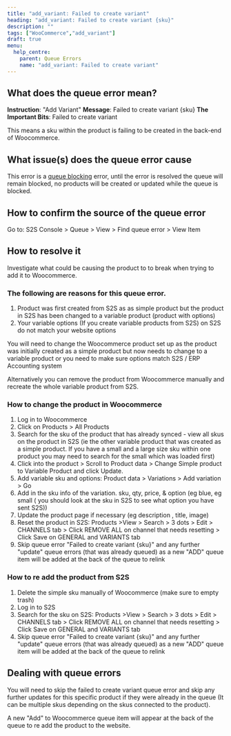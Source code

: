 ```yaml
---
title: "add_variant: Failed to create variant"
heading: "add_variant: Failed to create variant {sku}"
description: ""
tags: ["WooCommerce","add_variant"]
draft: true
menu:
  help_centre:
    parent: Queue Errors
    name: "add_variant: Failed to create variant"
---
```


## What does the queue error mean? 

**Instruction**: "Add Variant"
**Message**: Failed to create variant {sku}
**The Important Bits**: Failed to create variant

This means a sku within the product is failing to be created in the back-end of Woocommerce.

## What issue(s) does the queue error cause

This error is a [queue blocking](/documentation/key-concepts/queue/) error, until the error is resolved the queue will remain blocked, no products will be created or updated while the queue is blocked.

## How to confirm the source of the queue error

Go to: S2S Console > Queue > View > Find queue error > View Item

## How to resolve it

Investigate what could be causing the product to to break when trying to add it to Woocommerce.

### The following are reasons for this queue error.

1. Product was first created from S2S as as simple product but the product in S2S has been changed to a variable product (product with options) 
2. Your variable options (If you create variable products from S2S) on S2S do not match your website options

You will need to change the Woocommerce product set up as the product was initially created as a simple product but now needs to change to a variable product or you need to make sure options match S2S / ERP Accounting system

Alternatively you can remove the product from Woocommerce manually and recreate the whole variable product from S2S.

### How to change the product in Woocommerce

1. Log in to Woocommerce
2. Click on Products > All Products
3. Search for the sku of the product that has already synced - view all skus on the product in S2S (ie the other variable product that was created as a simple product. If you have a small and a large size sku within one product you may need to search for the small which was loaded first)
4. Click into the product > Scroll to Product data > Change Simple product to Variable Product and click Update.
5. Add variable sku and options: Product data > Variations > Add variation > Go
6. Add in the sku info of the variation. sku, qty, price, &  option (eg blue, eg small ( you should look at the sku in S2S to see what option you have sent S2S))
7. Update the product page if necessary (eg description , title, image)
8. Reset the product in S2S: Products >View > Search > 3 dots > Edit > CHANNELS tab > Click REMOVE ALL on channel that needs resetting > Click Save on GENERAL and VARIANTS tab
9. Skip queue error "Failed to create variant {sku}" and any further "update" queue errors (that was already queued) as a new "ADD" queue item will be added at the back of the queue to relink

### How to re add the product from S2S

1. Delete the simple sku manually of Woocommerce (make sure to empty trash)
2. Log in to S2S
3. Search for the sku on S2S: Products >View > Search > 3 dots > Edit > CHANNELS tab > Click REMOVE ALL on channel that needs resetting > Click Save on GENERAL and VARIANTS tab
4. Skip queue error "Failed to create variant {sku}" and any further "update" queue errors (that was already queued) as a new "ADD" queue item will be added at the back of the queue to relink

## Dealing with queue errors

You will need to skip the failed to create variant queue error and skip any further updates for this specific product if they were already in the queue (It can be multiple skus depending on the skus connected to the product).

A new "Add" to Woocommerce queue item will appear at the back of the queue to re add the product to the website.